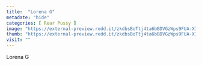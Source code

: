 ```yaml
---
title:  "Lorena G"
metadate: "hide"
categories: [ Rear Pussy ]
image: "https://external-preview.redd.it/zkdbsBoTtj4ta6bBDVGzWps9FUA-X1IlrgMD4Oz70Bc.jpg?auto=webp&s=808e398e06e206c5370946b8ecd096a5c82bbc27"
thumb: "https://external-preview.redd.it/zkdbsBoTtj4ta6bBDVGzWps9FUA-X1IlrgMD4Oz70Bc.jpg?width=1080&crop=smart&auto=webp&s=6fafca169a4784c1ceaa2b36ee55320e349e5342"
visit: ""
---
```

Lorena G

